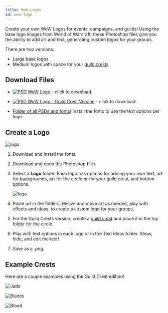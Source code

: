 ```yaml
---
title: WoW Logos
id: wow-logo
---
```


Create your own WoW Logos for events, campaigns, and guilds! Using the base logo images from World of Warcraft, these Photoshop files give you the ability to add art and text, generating custom logos for your groups.

There are two versions:

* Large base logos
* Medium logos with space for your [guild crests](crest.md)

## Download Files

* [![PSD](/img/psd.png) WoW Logo](https://drive.google.com/file/d/1x9uKmM98TWsEbcUMuyB_C2lbUS2EBXXG/view?usp=sharing) - click to download.

* [![PSD](/img/psd.png) WoW Logo - Guild Crest Version](https://drive.google.com/file/d/1s6GIrDo10_YIjwNgpkX7h5l5cr9dvz7A/view?usp=sharing) - click to download.

* [Folder of all PSDs and fonts!](https://drive.google.com/drive/u/0/folders/1thJDl4LTUwOY-KWd2L8G-MzEeKCxLPDy) Install the fonts to use the text options per logo.

## Create a Logo

![logo](/img/resources/wow-logo-crest.png)

1. Download and install the fonts. 
1. Download and open the Photoshop files.
1. Select a **Logo** folder. Each logo has options for adding your own text, art for backgrounds, art for the circle or for your guild crest, and bottom options.

    ![logo](/img/resources/wow-logo-layers.png)

1. Paste art in the folders. Resize and move art as needed, play with effects and ideas, to create a custom logo for your groups.
1. For the Guild Crests version, create a [guild crest](crest.md) and place it in the top folder for the circle.
1. Play with text options in each logo or in the Text Ideas folder. Show, hide, and edit the text!
1. Save as a *.png*.

## Example Crests

Here are a couple examples using the Guild Crest edition!

![Jade](/img/resources/wow-logo-example.png)

![Blades](/img/resources/wow-logo-example2.png)

![Blood](/img/resources/wow-logo-example3.png)
